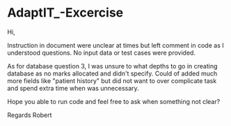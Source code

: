 # AdaptIT_-Excercise
Hi,

Instruction in document were unclear at times but left comment in code as I understood questions.
No input data or test cases were provided.

As for database question 3, I was unsure to what depths to go in creating database as no marks allocated and didn't specify. Could of added much more fields like "patient history" but did not want to over complicate task and spend extra time when was unnecessary.

Hope you able to run code and feel free to ask when something not clear?

Regards
Robert
